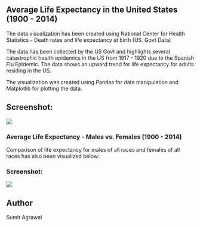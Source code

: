 ## Average Life Expectancy in the United States (1900 - 2014)

The data visualization has been created using National Center for Health Statistics - Death rates and life expectancy at birth (US. Govt Data)

The data has been collected by the US Govt and highlights several catastrophic health epidemics in the US from 1917 - 1920 due to the Spanish Flu Epidemic. The data shows an upward trend for life expectancy for adults residing in the US.

The visualization was created using Pandas for data manipulation and Matplotlib for plotting the data.

## Screenshot:

<img src = "https://i.imgur.com/ZQPFJnu.png">

### Average Life Expectancy - Males vs. Females (1900 - 2014)

Comparison of life expectancy for males of all races and females of all races has also been visualized below:

### Screenshot:

<img src = "https://i.imgur.com/XhbAicD.png">

## Author

Sumit Agrawal
